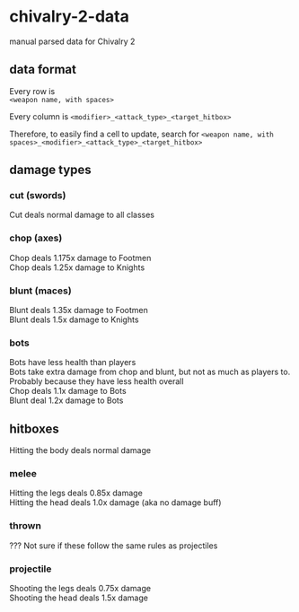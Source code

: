 # chivalry-2-data
manual parsed data for Chivalry 2

## data format
Every row is  
`<weapon name, with spaces>`

Every column is 
`<modifier>_<attack_type>_<target_hitbox>`

Therefore, to easily find a cell to update, search for 
`<weapon name, with spaces>_<modifier>_<attack_type>_<target_hitbox>`

## damage types

### cut (swords)
Cut deals normal damage to all classes

### chop (axes)
Chop deals 1.175x damage to Footmen  
Chop deals 1.25x damage to Knights  

### blunt (maces)
Blunt deals 1.35x damage to Footmen  
Blunt deals 1.5x damage to Knights  

### bots
Bots have less health than players  
Bots take extra damage from chop and blunt, but not as much as players to. Probably because they have less health overall  
Chop deals 1.1x damage to Bots  
Blunt deal 1.2x damage to Bots  

## hitboxes
Hitting the body deals normal damage

### melee
Hitting the legs deals 0.85x damage  
Hitting the head deals 1.0x damage (aka no damage buff)

### thrown
??? Not sure if these follow the same rules as projectiles  

### projectile
Shooting the legs deals 0.75x damage  
Shooting the head deals 1.5x damage
